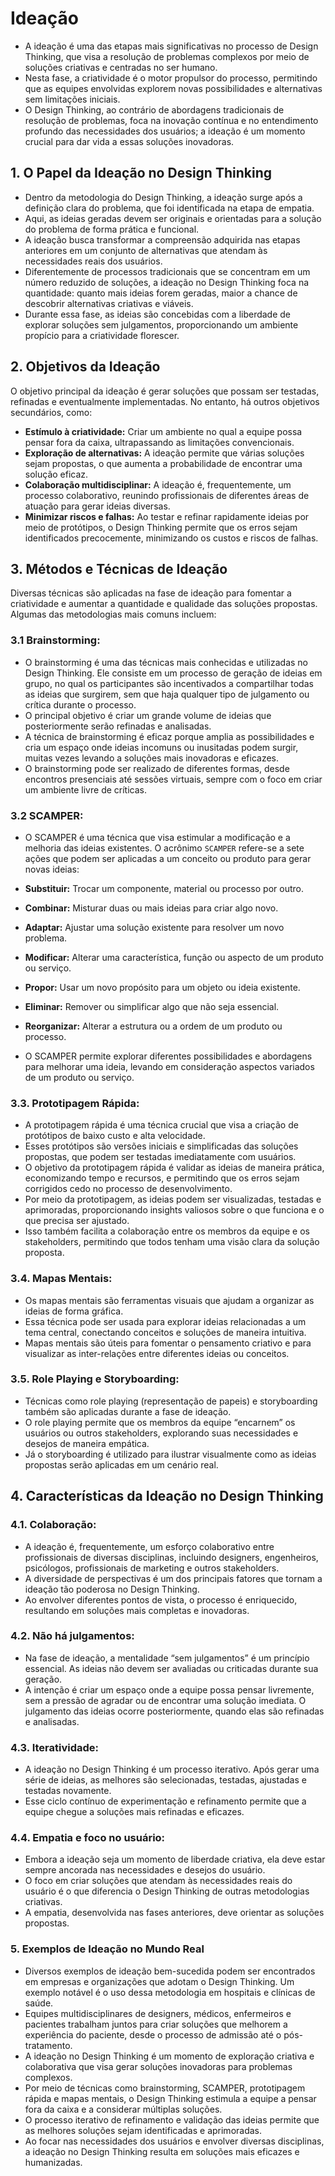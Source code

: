 # Ideação
- A ideação é uma das etapas mais significativas no processo de Design Thinking, que visa a resolução de problemas complexos por meio de soluções criativas e centradas no ser humano. 
- Nesta fase, a criatividade é o motor propulsor do processo, permitindo que as equipes envolvidas explorem novas possibilidades e alternativas sem limitações iniciais.
- O Design Thinking, ao contrário de abordagens tradicionais de resolução de problemas, foca na inovação contínua e no entendimento profundo das necessidades dos usuários; a ideação é um momento crucial para dar vida a essas soluções inovadoras.

## 1. O Papel da Ideação no Design Thinking
- ​Dentro da metodologia do Design Thinking, a ideação surge após a definição clara do problema, que foi identificada na etapa de empatia.
- Aqui, as ideias geradas devem ser originais e orientadas para a solução do problema de forma prática e funcional.
- A ideação busca transformar a compreensão adquirida nas etapas anteriores em um conjunto de alternativas que atendam às necessidades reais dos usuários.
- Diferentemente de processos tradicionais que se concentram em um número reduzido de soluções, a ideação no Design Thinking foca na quantidade: quanto mais ideias forem geradas, maior a chance de descobrir alternativas criativas e viáveis.
- Durante essa fase, as ideias são concebidas com a liberdade de explorar soluções sem julgamentos, proporcionando um ambiente propício para a criatividade florescer.

## 2. Objetivos da Ideação
​O objetivo principal da ideação é gerar soluções que possam ser testadas, refinadas e eventualmente implementadas. No entanto, há outros objetivos secundários, como:

- **Estímulo à criatividade:** Criar um ambiente no qual a equipe possa pensar fora da caixa, ultrapassando as limitações convencionais.
- **Exploração de alternativas:** A ideação permite que várias soluções sejam propostas, o que aumenta a probabilidade de encontrar uma solução eficaz.
- **Colaboração multidisciplinar:** A ideação é, frequentemente, um processo colaborativo, reunindo profissionais de diferentes áreas de atuação para gerar ideias diversas.
- **Minimizar riscos e falhas:** Ao testar e refinar rapidamente ideias por meio de protótipos, o Design Thinking permite que os erros sejam identificados precocemente, minimizando os custos e riscos de falhas.

## 3. Métodos e Técnicas de Ideação
Diversas técnicas são aplicadas na fase de ideação para fomentar a criatividade e aumentar a quantidade e qualidade das soluções propostas. Algumas das metodologias mais comuns incluem:

### 3.1 Brainstorming:
- ​O brainstorming é uma das técnicas mais conhecidas e utilizadas no Design Thinking. Ele consiste em um processo de geração de ideias em grupo, no qual os participantes são incentivados a compartilhar todas as ideias que surgirem, sem que haja qualquer tipo de julgamento ou crítica durante o processo.
- O principal objetivo é criar um grande volume de ideias que posteriormente serão refinadas e analisadas.
- A técnica de brainstorming é eficaz porque amplia as possibilidades e cria um espaço onde ideias incomuns ou inusitadas podem surgir, muitas vezes levando a soluções mais inovadoras e eficazes.
- O brainstorming pode ser realizado de diferentes formas, desde encontros presenciais até sessões virtuais, sempre com o foco em criar um ambiente livre de críticas.

### 3.2 SCAMPER:
- O SCAMPER é uma técnica que visa estimular a modificação e a melhoria das ideias existentes. O acrônimo `SCAMPER` refere-se a sete ações que podem ser aplicadas a um conceito ou produto para gerar novas ideias:

- **Substituir:** Trocar um componente, material ou processo por outro.
- **Combinar:** Misturar duas ou mais ideias para criar algo novo.
- **Adaptar:** Ajustar uma solução existente para resolver um novo problema.
- **Modificar:** Alterar uma característica, função ou aspecto de um produto ou serviço.
- **Propor:** Usar um novo propósito para um objeto ou ideia existente.
- **Eliminar:** Remover ou simplificar algo que não seja essencial.
- **Reorganizar:** Alterar a estrutura ou a ordem de um produto ou processo.

- O SCAMPER permite explorar diferentes possibilidades e abordagens para melhorar uma ideia, levando em consideração aspectos variados de um produto ou serviço.

### 3.3. Prototipagem Rápida:
- ​A prototipagem rápida é uma técnica crucial que visa a criação de protótipos de baixo custo e alta velocidade.
- Esses protótipos são versões iniciais e simplificadas das soluções propostas, que podem ser testadas imediatamente com usuários.
- O objetivo da prototipagem rápida é validar as ideias de maneira prática, economizando tempo e recursos, e permitindo que os erros sejam corrigidos cedo no processo de desenvolvimento.
- Por meio da prototipagem, as ideias podem ser visualizadas, testadas e aprimoradas, proporcionando insights valiosos sobre o que funciona e o que precisa ser ajustado.
- Isso também facilita a colaboração entre os membros da equipe e os stakeholders, permitindo que todos tenham uma visão clara da solução proposta.

### 3.4. Mapas Mentais: 
- ​Os mapas mentais são ferramentas visuais que ajudam a organizar as ideias de forma gráfica.
- Essa técnica pode ser usada para explorar ideias relacionadas a um tema central, conectando conceitos e soluções de maneira intuitiva.
- Mapas mentais são úteis para fomentar o pensamento criativo e para visualizar as inter-relações entre diferentes ideias ou conceitos.

### 3.5. Role Playing e Storyboarding:
- ​Técnicas como role playing (representação de papeis) e storyboarding também são aplicadas durante a fase de ideação.
- O role playing permite que os membros da equipe “encarnem” os usuários ou outros stakeholders, explorando suas necessidades e desejos de maneira empática.
- Já o storyboarding é utilizado para ilustrar visualmente como as ideias propostas serão aplicadas em um cenário real.

## 4. Características da Ideação no Design Thinking

### 4.1. Colaboração:
- A ideação é, frequentemente, um esforço colaborativo entre profissionais de diversas disciplinas, incluindo designers, engenheiros, psicólogos, profissionais de marketing e outros stakeholders.
- A diversidade de perspectivas é um dos principais fatores que tornam a ideação tão poderosa no Design Thinking.
- Ao envolver diferentes pontos de vista, o processo é enriquecido, resultando em soluções mais completas e inovadoras.

### 4.2. Não há julgamentos:
- Na fase de ideação, a mentalidade “sem julgamentos” é um princípio essencial. As ideias não devem ser avaliadas ou criticadas durante sua geração.
- A intenção é criar um espaço onde a equipe possa pensar livremente, sem a pressão de agradar ou de encontrar uma solução imediata. O julgamento das ideias ocorre posteriormente, quando elas são refinadas e analisadas.

### 4.3.  Iteratividade:
- ​A ideação no Design Thinking é um processo iterativo. Após gerar uma série de ideias, as melhores são selecionadas, testadas, ajustadas e testadas novamente.
- Esse ciclo contínuo de experimentação e refinamento permite que a equipe chegue a soluções mais refinadas e eficazes.

### 4.4.  Empatia e foco no usuário:
- ​Embora a ideação seja um momento de liberdade criativa, ela deve estar sempre ancorada nas necessidades e desejos do usuário.
- O foco em criar soluções que atendam às necessidades reais do usuário é o que diferencia o Design Thinking de outras metodologias criativas.
- A empatia, desenvolvida nas fases anteriores, deve orientar as soluções propostas.

### 5. Exemplos de Ideação no Mundo Real
- ​Diversos exemplos de ideação bem-sucedida podem ser encontrados em empresas e organizações que adotam o Design Thinking. Um exemplo notável é o uso dessa metodologia em hospitais e clínicas de saúde.
- Equipes multidisciplinares de designers, médicos, enfermeiros e pacientes trabalham juntos para criar soluções que melhorem a experiência do paciente, desde o processo de admissão até o pós-tratamento.
- A ideação no Design Thinking é um momento de exploração criativa e colaborativa que visa gerar soluções inovadoras para problemas complexos.
- Por meio de técnicas como brainstorming, SCAMPER, prototipagem rápida e mapas mentais, o Design Thinking estimula a equipe a pensar fora da caixa e a considerar múltiplas soluções.
- O processo iterativo de refinamento e validação das ideias permite que as melhores soluções sejam identificadas e aprimoradas.
- Ao focar nas necessidades dos usuários e envolver diversas disciplinas, a ideação no Design Thinking resulta em soluções mais eficazes e humanizadas.​